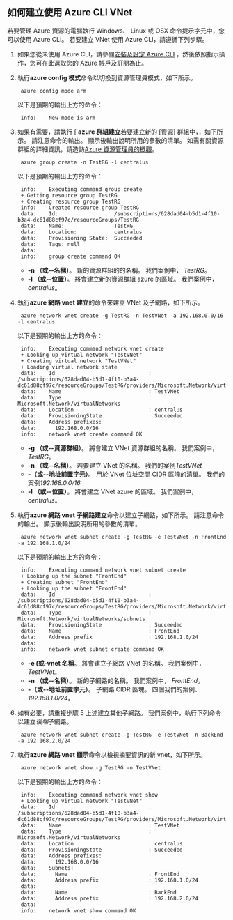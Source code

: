 ## <a name="how-to-create-a-vnet-using-the-azure-cli"></a>如何建立使用 Azure CLI VNet

若要管理 Azure 資源的電腦執行 Windows、 Linux 或 OSX 命令提示字元中，您可以使用 Azure CLI。 若要建立 VNet 使用 Azure CLI，請遵循下列步驟。

1. 如果您從未使用 Azure CLI，請參閱[安裝及設定 Azure CLI](../articles/xplat-cli-install.md) ，然後依照指示操作，您可在此選取您的 Azure 帳戶及訂閱為止。
2. 執行**azure config 模式**命令以切換到資源管理員模式，如下所示。

        azure config mode arm

    以下是預期的輸出上方的命令︰

        info:    New mode is arm

3. 如果有需要，請執行 [ **azure 群組建立**若要建立新的 [資源] 群組中，，如下所示。 請注意命令的輸出。 顯示後輸出說明所用的參數的清單。 如需有關資源群組的詳細資訊，請造訪[Azure 資源管理員的概觀](../articles/virtual-network/resource-group-overview.md#resource-groups)。

        azure group create -n TestRG -l centralus

    以下是預期的輸出上方的命令︰

        info:    Executing command group create
        + Getting resource group TestRG
        + Creating resource group TestRG
        info:    Created resource group TestRG
        data:    Id:                  /subscriptions/628dad04-b5d1-4f10-b3a4-dc61d88cf97c/resourceGroups/TestRG
        data:    Name:                TestRG
        data:    Location:            centralus
        data:    Provisioning State:  Succeeded
        data:    Tags: null
        data:
        info:    group create command OK

    - **-n （或--名稱）**。 新的資源群組的的名稱。 我們案例中， *TestRG*。
    - **-l （或--位置）**。 將會建立新的資源群組 azure 的區域。 我們案例中， *centralus*。

4. 執行**azure 網路 vnet 建立**的命令來建立 VNet 及子網路，如下所示。 

        azure network vnet create -g TestRG -n TestVNet -a 192.168.0.0/16 -l centralus

    以下是預期的輸出上方的命令︰

        info:    Executing command network vnet create
        + Looking up virtual network "TestVNet"
        + Creating virtual network "TestVNet"
        + Loading virtual network state
        data:    Id                              : /subscriptions/628dad04-b5d1-4f10-b3a4-dc61d88cf97c/resourceGroups/TestRG/providers/Microsoft.Network/virtualNetworks/TestVNet2
        data:    Name                            : TestVNet
        data:    Type                            : Microsoft.Network/virtualNetworks
        data:    Location                        : centralus
        data:    ProvisioningState               : Succeeded
        data:    Address prefixes:
        data:      192.168.0.0/16
        info:    network vnet create command OK

    - **-g （或--資源群組）**。 將會建立 VNet 資源群組的名稱。 我們案例中， *TestRG*。
    - **-n （或--名稱）**。 若要建立 VNet 的名稱。 我們的案例*TestVNet*
    - **-（或--地址前置字元）**。 用於 VNet 位址空間 CIDR 區塊的清單。 我們的案例*192.168.0.0/16*
    - **-l （或--位置）**。 將會建立 VNet azure 的區域。 我們案例中， *centralus*。

5. 執行**azure 網路 vnet 子網路建立**命令以建立子網路，如下所示。 請注意命令的輸出。 顯示後輸出說明所用的參數的清單。

        azure network vnet subnet create -g TestRG -e TestVNet -n FrontEnd -a 192.168.1.0/24

    以下是預期的輸出上方的命令︰

        info:    Executing command network vnet subnet create
        + Looking up the subnet "FrontEnd"
        + Creating subnet "FrontEnd"
        + Looking up the subnet "FrontEnd"
        data:    Id                              : /subscriptions/628dad04-b5d1-4f10-b3a4-dc61d88cf97c/resourceGroups/TestRG/providers/Microsoft.Network/virtualNetworks/TestVNet/subnets/FrontEnd
        data:    Type                            : Microsoft.Network/virtualNetworks/subnets
        data:    ProvisioningState               : Succeeded
        data:    Name                            : FrontEnd
        data:    Address prefix                  : 192.168.1.0/24
        data:
        info:    network vnet subnet create command OK

    - **-e (或-vnet 名稱**。 將會建立子網路 VNet 的名稱。 我們案例中， *TestVNet*。
    - **-n （或--名稱）**。 新的子網路的名稱。 我們案例中， *FrontEnd*。
    - **-（或--地址前置字元）**。 子網路 CIDR 區塊。 四個我們的案例、 *192.168.1.0/24*。

6. 如有必要，請重複步驟 5 上述建立其他子網路。 我們案例中，執行下列命令以建立*後端*子網路。

        azure network vnet subnet create -g TestRG -e TestVNet -n BackEnd -a 192.168.2.0/24

4. 執行**azure 網路 vnet 顯示**命令以檢視摘要資訊的新 vnet，如下所示。

        azure network vnet show -g TestRG -n TestVNet

    以下是預期的輸出上方的命令︰

        info:    Executing command network vnet show
        + Looking up virtual network "TestVNet"
        data:    Id                              : /subscriptions/628dad04-b5d1-4f10-b3a4-dc61d88cf97c/resourceGroups/TestRG/providers/Microsoft.Network/virtualNetworks/TestVNet
        data:    Name                            : TestVNet
        data:    Type                            : Microsoft.Network/virtualNetworks
        data:    Location                        : centralus
        data:    ProvisioningState               : Succeeded
        data:    Address prefixes:
        data:      192.168.0.0/16
        data:    Subnets:
        data:      Name                          : FrontEnd
        data:      Address prefix                : 192.168.1.0/24
        data:
        data:      Name                          : BackEnd
        data:      Address prefix                : 192.168.2.0/24
        data:
        info:    network vnet show command OK
